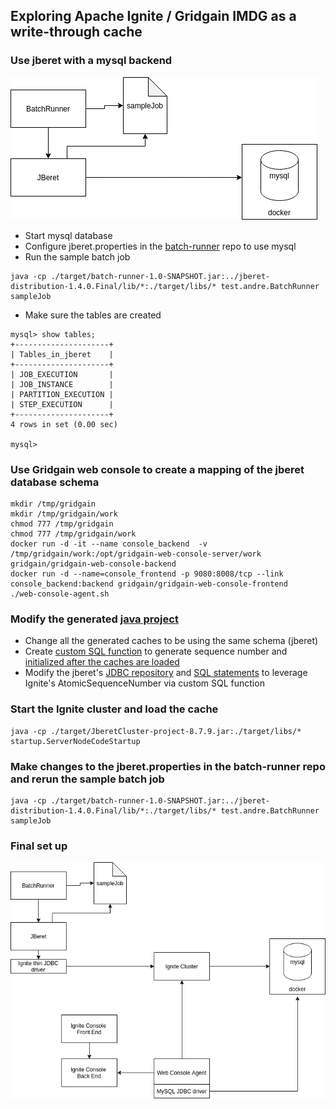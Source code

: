 ## Exploring Apache Ignite / Gridgain IMDG as a write-through cache

### Use jberet with a mysql backend
![jberet and mysql backend](jberet.png)
- Start mysql database
- Configure jberet.properties in the [batch-runner](https://github.com/awiradarma/batch-runner) repo to use mysql 
- Run the sample batch job
```
java -cp ./target/batch-runner-1.0-SNAPSHOT.jar:../jberet-distribution-1.4.0.Final/lib/*:./target/libs/* test.andre.BatchRunner sampleJob
```
- Make sure the tables are created
```
mysql> show tables;
+---------------------+
| Tables_in_jberet    |
+---------------------+
| JOB_EXECUTION       |
| JOB_INSTANCE        |
| PARTITION_EXECUTION |
| STEP_EXECUTION      |
+---------------------+
4 rows in set (0.00 sec)

mysql> 
```

### Use Gridgain web console to create a mapping of the jberet database schema 
```
mkdir /tmp/gridgain
mkdir /tmp/gridgain/work
chmod 777 /tmp/gridgain
chmod 777 /tmp/gridgain/work
docker run -d -it --name console_backend  -v /tmp/gridgain/work:/opt/gridgain-web-console-server/work gridgain/gridgain-web-console-backend
docker run -d --name=console_frontend -p 9080:8008/tcp --link console_backend:backend gridgain/gridgain-web-console-frontend
./web-console-agent.sh 
```
### Modify the generated [java project](https://github.com/awiradarma/gridgain/tree/main/JBeretCluster)
- Change all the generated caches to be using the same schema (jberet)
- Create [custom SQL function](https://github.com/awiradarma/gridgain/blob/main/JBeretCluster/src/main/java/config/SQLFunction.java) to generate sequence number and [initialized after the caches are loaded](https://github.com/awiradarma/gridgain/blob/main/JBeretCluster/src/main/java/startup/ServerNodeCodeStartup.java#L30)
- Modify the jberet's [JDBC repository](https://github.com/awiradarma/jsr352/blob/apache_ignite_write_through/jberet-core/src/main/java/org/jberet/repository/JdbcRepository.java#L316) and [SQL statements](https://github.com/awiradarma/jsr352/blob/apache_ignite_write_through/jberet-core/src/main/resources/sql/jberet-sql.properties#L5) to leverage Ignite's AtomicSequenceNumber via custom SQL function

### Start the Ignite cluster and load the cache
```
java -cp ./target/JberetCluster-project-8.7.9.jar:./target/libs/* startup.ServerNodeCodeStartup 
```

### Make changes to the jberet.properties in the batch-runner repo and rerun the sample batch job
```
java -cp ./target/batch-runner-1.0-SNAPSHOT.jar:../jberet-distribution-1.4.0.Final/lib/*:./target/libs/* test.andre.BatchRunner sampleJob
```

### Final set up
![jberet with ignite write through cache](jberet-ignite-console.png)
